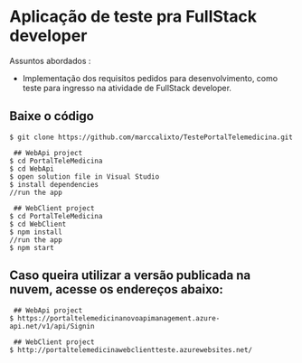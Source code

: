 # Aplicação de teste pra FullStack developer


Assuntos abordados :
- Implementação dos requisitos pedidos para desenvolvimento, como teste para ingresso na atividade de FullStack developer.


## Baixe o código

```
$ git clone https://github.com/marccalixto/TestePortalTelemedicina.git

 ## WebApi project
$ cd PortalTeleMedicina
$ cd WebApi
$ open solution file in Visual Studio
$ install dependencies
//run the app

 ## WebClient project
$ cd PortalTeleMedicina
$ cd WebClient
$ npm install
//run the app
$ npm start
```

## Caso queira utilizar a versão publicada na nuvem, acesse os endereços abaixo:

```
 ## WebApi project
$ https://portaltelemedicinanovoapimanagement.azure-api.net/v1/api/Signin 
   
 ## WebClient project
$ http://portaltelemedicinawebclientteste.azurewebsites.net/
```
